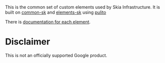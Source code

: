 This is the common set of custom elements used by Skia Infrastructure.
It is built on [common-sk](https://www.npmjs.com/package/common-sk) and [elements-sk](https://www.npmjs.com/package/elements-sk) using [pulito](https://www.npmjs.com/package/pulito)

There is [documentation for each element](https://jsdoc.skia.org).

Disclaimer
==========

This is not an officially supported Google product.

